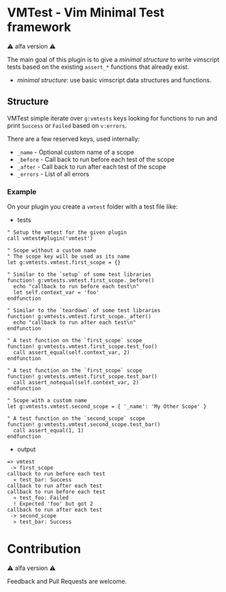 # VMTest - Vim Minimal Test framework

:warning: alfa version :warning:

The main goal of this plugin is to give a _minimal structure_ to write vimscript
tests based on the existing `assert_*` functions that already exist.

* _minimal structure_: use basic vimscript data structures and functions.

## Structure

VMTest simple iterate over `g:vmtests` keys looking for functions to run and
print `Success` or `Failed` based on `v:errors`.

There are a few reserved keys, used internally:
* `_name` - Optional custom name of a scope
* `_before` - Call back to run before each test of the scope
* `_after` - Call back to run after each test of the scope
* `_errors` - List of all errors

### Example

On your plugin you create a `vmtest` folder with a test file like:

* tests

```viml
" Setup the vmtest for the given plugin
call vmtest#plugin('vmtest')

" Scope without a custom name
" The scope key will be used as its name
let g:vmtests.vmtest.first_scope = {}

" Similar to the `setup` of some test libraries
function! g:vmtests.vmtest.first_scope._before()
  echo "callback to run before each test\n"
  let self.context_var = 'foo'
endfunction

" Similar to the `teardown` of some test libraries
function! g:vmtests.vmtest.first_scope._after()
  echo "callback to run after each test\n"
endfunction

" A test function on the `first_scope` scope
function! g:vmtests.vmtest.first_scope.test_foo()
  call assert_equal(self.context_var, 2)
endfunction

" A test function on the `first_scope` scope
function! g:vmtests.vmtest.first_scope.test_bar()
  call assert_notequal(self.context_var, 2)
endfunction

" Scope with a custom name
let g:vmtests.vmtest.second_scope = { '_name': 'My Other Scope' }

" A test function on the `second_scope` scope
function! g:vmtests.vmtest.second_scope.test_bar()
  call assert_equal(1, 1)
endfunction
```

* output

```text
=> vmtest
 -> first_scope
callback to run before each test
  » test_bar: Success
callback to run after each test
callback to run before each test
  » test_foo: Failed
  ! Expected 'foo' but got 2
callback to run after each test
 -> second_scope
  » test_bar: Success
```

# Contribution

:warning: alfa version :warning:

Feedback and Pull Requests are welcome.
